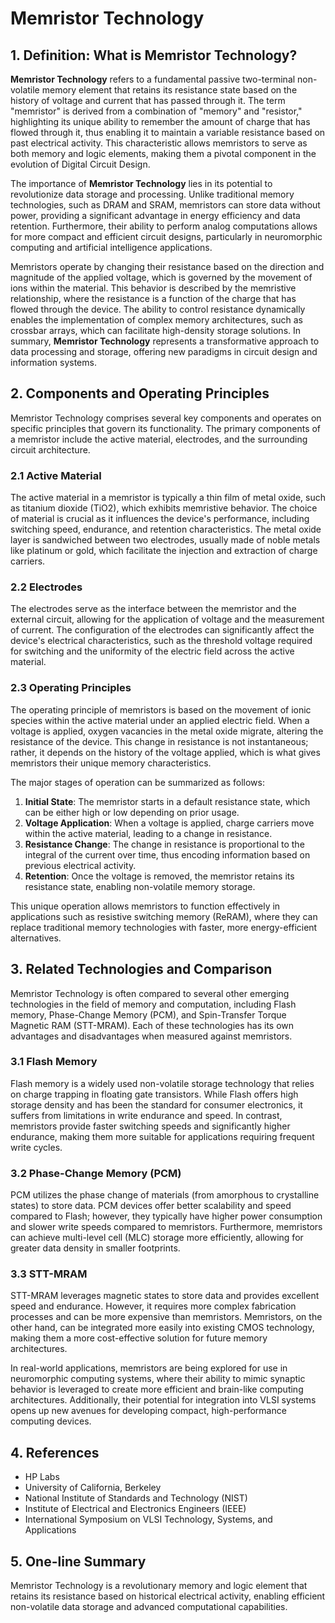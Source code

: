 # Memristor Technology

## 1. Definition: What is **Memristor Technology**?
**Memristor Technology** refers to a fundamental passive two-terminal non-volatile memory element that retains its resistance state based on the history of voltage and current that has passed through it. The term "memristor" is derived from a combination of "memory" and "resistor," highlighting its unique ability to remember the amount of charge that has flowed through it, thus enabling it to maintain a variable resistance based on past electrical activity. This characteristic allows memristors to serve as both memory and logic elements, making them a pivotal component in the evolution of Digital Circuit Design.

The importance of **Memristor Technology** lies in its potential to revolutionize data storage and processing. Unlike traditional memory technologies, such as DRAM and SRAM, memristors can store data without power, providing a significant advantage in energy efficiency and data retention. Furthermore, their ability to perform analog computations allows for more compact and efficient circuit designs, particularly in neuromorphic computing and artificial intelligence applications.

Memristors operate by changing their resistance based on the direction and magnitude of the applied voltage, which is governed by the movement of ions within the material. This behavior is described by the memristive relationship, where the resistance is a function of the charge that has flowed through the device. The ability to control resistance dynamically enables the implementation of complex memory architectures, such as crossbar arrays, which can facilitate high-density storage solutions. In summary, **Memristor Technology** represents a transformative approach to data processing and storage, offering new paradigms in circuit design and information systems.

## 2. Components and Operating Principles
Memristor Technology comprises several key components and operates on specific principles that govern its functionality. The primary components of a memristor include the active material, electrodes, and the surrounding circuit architecture. 

### 2.1 Active Material
The active material in a memristor is typically a thin film of metal oxide, such as titanium dioxide (TiO2), which exhibits memristive behavior. The choice of material is crucial as it influences the device's performance, including switching speed, endurance, and retention characteristics. The metal oxide layer is sandwiched between two electrodes, usually made of noble metals like platinum or gold, which facilitate the injection and extraction of charge carriers.

### 2.2 Electrodes
The electrodes serve as the interface between the memristor and the external circuit, allowing for the application of voltage and the measurement of current. The configuration of the electrodes can significantly affect the device's electrical characteristics, such as the threshold voltage required for switching and the uniformity of the electric field across the active material.

### 2.3 Operating Principles
The operating principle of memristors is based on the movement of ionic species within the active material under an applied electric field. When a voltage is applied, oxygen vacancies in the metal oxide migrate, altering the resistance of the device. This change in resistance is not instantaneous; rather, it depends on the history of the voltage applied, which is what gives memristors their unique memory characteristics.

The major stages of operation can be summarized as follows:
1. **Initial State**: The memristor starts in a default resistance state, which can be either high or low depending on prior usage.
2. **Voltage Application**: When a voltage is applied, charge carriers move within the active material, leading to a change in resistance.
3. **Resistance Change**: The change in resistance is proportional to the integral of the current over time, thus encoding information based on previous electrical activity.
4. **Retention**: Once the voltage is removed, the memristor retains its resistance state, enabling non-volatile memory storage.

This unique operation allows memristors to function effectively in applications such as resistive switching memory (ReRAM), where they can replace traditional memory technologies with faster, more energy-efficient alternatives.

## 3. Related Technologies and Comparison
Memristor Technology is often compared to several other emerging technologies in the field of memory and computation, including Flash memory, Phase-Change Memory (PCM), and Spin-Transfer Torque Magnetic RAM (STT-MRAM). Each of these technologies has its own advantages and disadvantages when measured against memristors.

### 3.1 Flash Memory
Flash memory is a widely used non-volatile storage technology that relies on charge trapping in floating gate transistors. While Flash offers high storage density and has been the standard for consumer electronics, it suffers from limitations in write endurance and speed. In contrast, memristors provide faster switching speeds and significantly higher endurance, making them more suitable for applications requiring frequent write cycles.

### 3.2 Phase-Change Memory (PCM)
PCM utilizes the phase change of materials (from amorphous to crystalline states) to store data. PCM devices offer better scalability and speed compared to Flash; however, they typically have higher power consumption and slower write speeds compared to memristors. Furthermore, memristors can achieve multi-level cell (MLC) storage more efficiently, allowing for greater data density in smaller footprints.

### 3.3 STT-MRAM
STT-MRAM leverages magnetic states to store data and provides excellent speed and endurance. However, it requires more complex fabrication processes and can be more expensive than memristors. Memristors, on the other hand, can be integrated more easily into existing CMOS technology, making them a more cost-effective solution for future memory architectures.

In real-world applications, memristors are being explored for use in neuromorphic computing systems, where their ability to mimic synaptic behavior is leveraged to create more efficient and brain-like computing architectures. Additionally, their potential for integration into VLSI systems opens up new avenues for developing compact, high-performance computing devices.

## 4. References
- HP Labs
- University of California, Berkeley
- National Institute of Standards and Technology (NIST)
- Institute of Electrical and Electronics Engineers (IEEE)
- International Symposium on VLSI Technology, Systems, and Applications

## 5. One-line Summary
Memristor Technology is a revolutionary memory and logic element that retains its resistance based on historical electrical activity, enabling efficient non-volatile data storage and advanced computational capabilities.